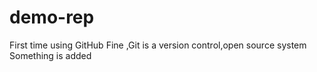 # demo-rep
First time using GitHub
Fine ,Git is a version control,open source system
Something is added